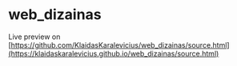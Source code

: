 # web_dizainas
Live preview on [https://github.com/KlaidasKaralevicius/web_dizainas/source.html](https://klaidaskaralevicius.github.io/web_dizainas/source.html)
